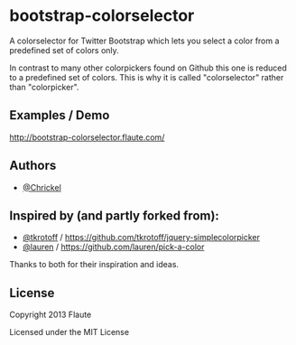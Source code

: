 bootstrap-colorselector
=======================

A colorselector for Twitter Bootstrap which lets you select a color from a predefined set of colors only.

In contrast to many other colorpickers found on Github this one is reduced to a predefined set of colors.
This is why it is called "colorselector" rather than "colorpicker".

## Examples / Demo

http://bootstrap-colorselector.flaute.com/

## Authors

+ [@Chrickel](https://github.com/flaute/)

## Inspired by (and partly forked from):

+ [@tkrotoff](https://github.com/tkrotoff/) / https://github.com/tkrotoff/jquery-simplecolorpicker
+ [@lauren](https://github.com/lauren/) / https://github.com/lauren/pick-a-color

Thanks to both for their inspiration and ideas.

## License

Copyright 2013 Flaute

Licensed under the MIT License
